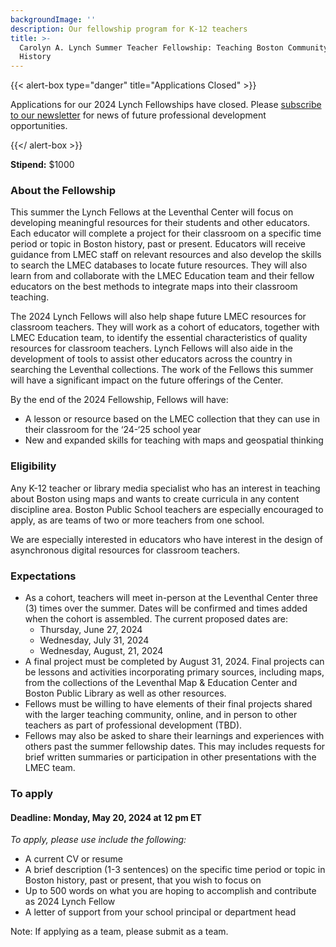 ```yaml
---
backgroundImage: ''
description: Our fellowship program for K-12 teachers
title: >-
  Carolyn A. Lynch Summer Teacher Fellowship: Teaching Boston Community
  History
---
```


{{< alert-box type="danger" title="Applications Closed" >}}

Applications for our 2024 Lynch Fellowships have closed. Please [subscribe to our newsletter](https://leventhalmap.org/subscribe) for news of future professional development opportunities.

{{</ alert-box >}}

**Stipend:** $1000

### About the Fellowship

This summer the Lynch Fellows at the Leventhal Center will focus on developing meaningful resources for their students and other educators. Each educator will complete a project for their classroom on a specific time period or topic in Boston history, past or present. Educators will receive guidance from LMEC staff on relevant resources and also develop the skills to search the LMEC databases to locate future resources. They will also learn from and collaborate with the LMEC Education team and their fellow educators on the best methods to integrate maps into their classroom teaching. 

The 2024 Lynch Fellows will also help shape future LMEC resources for classroom teachers. They will work as a cohort of educators, together with LMEC Education team, to identify the essential characteristics of quality resources for classroom teachers. Lynch Fellows will also aide in the development of tools to assist other educators across the country in searching the Leventhal collections. The work of the Fellows this summer will have a significant impact on the future offerings of the Center.

By the end of the 2024 Fellowship, Fellows will have: 
- A lesson or resource based on the LMEC collection that they can use in their classroom for the ‘24-‘25 school year
- New and expanded skills for teaching with maps and geospatial thinking


### Eligibility

Any K-12 teacher or library media specialist who has an interest in teaching about Boston using maps and wants to create curricula in any content discipline area. Boston Public School teachers are especially encouraged to apply, as are teams of two or more teachers from one school. 

We are especially interested in educators who have interest in the design of asynchronous digital resources for classroom teachers.

### Expectations

* As a cohort, teachers will meet in-person at the Leventhal Center three (3) times over the summer. Dates will be confirmed and times added when the cohort is assembled. The current proposed dates are:  
  * Thursday, June 27, 2024
  * Wednesday, July 31, 2024
  * Wednesday, August, 21, 2024
* A final project must be completed by August 31, 2024. Final projects can be lessons and activities incorporating primary sources, including maps, from the collections of the Leventhal Map & Education Center and Boston Public Library as well as other resources.
* Fellows must be willing to have elements of their final projects shared with the larger teaching community, online, and in person to other teachers as part of professional development (TBD).
* Fellows may also be asked to share their learnings and experiences with others past the summer fellowship dates. This may includes requests for brief written summaries or participation in other presentations with the LMEC team. 

### **To apply**

#### **Deadline: Monday, May 20, 2024 at 12 pm ET**

*To apply, please use include the following:*

* A current CV or resume 
* A brief description (1-3 sentences) on the specific time period or topic in Boston history, past or present, that you wish to focus on 
* Up to 500 words on what you are hoping to accomplish and contribute as 2024 Lynch Fellow 
* A letter of support from your school principal or department head

Note: If applying as a team, please submit as a team.

<!-- <a href="https://tally.so/r/m67lbJ" target="_blank" class="btn btn-lg btn-primary-outline">Apply online now</a> -->
